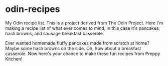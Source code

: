 # odin-recipes
My Odin recipe list.
This is a project derived from The Odin Project. Here I'm making a recipe list of what ever comes to mind, in this case it's pancakes, hash browns, and sausage breakfast casserole.

Ever wanted homemade fluffy pancakes made from scratch at home? Maybe some hash browns on the side. Oh, how about a breakfast casserole. Now here's your chance to make these fun recipes from Preppy Kitchen!
